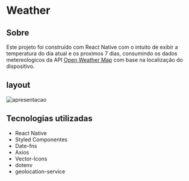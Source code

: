 # Weather

## Sobre
Este projeto foi construído com React Native com o intuito de exibir a temperatura do dia atual e os proximos 7 dias, consumindo os dados metereologicos da API [Open Weather Map]('https://openweathermap.org/') com base na localização do dispositivo.
## layout 
![apresentacao](https://raw.githubusercontent.com/wagnerSfarias/weather/main/src/assets/weather.gif?raw=true=300x300) 




## Tecnologias utilizadas
- React Native
- Styled Componentes
- Date-fns
- Axios
- Vector-Icons
- dotenv
- geolocation-service
